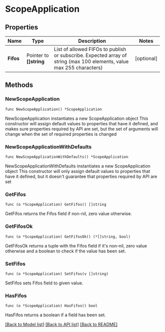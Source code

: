# ScopeApplication

## Properties

Name | Type | Description | Notes
------------ | ------------- | ------------- | -------------
**Fifos** | Pointer to **[]string** | List of allowed FIFOs to publish or subscribe. Expected array of string (max 100 elements, value max 255 characters) | [optional] 

## Methods

### NewScopeApplication

`func NewScopeApplication() *ScopeApplication`

NewScopeApplication instantiates a new ScopeApplication object
This constructor will assign default values to properties that have it defined,
and makes sure properties required by API are set, but the set of arguments
will change when the set of required properties is changed

### NewScopeApplicationWithDefaults

`func NewScopeApplicationWithDefaults() *ScopeApplication`

NewScopeApplicationWithDefaults instantiates a new ScopeApplication object
This constructor will only assign default values to properties that have it defined,
but it doesn't guarantee that properties required by API are set

### GetFifos

`func (o *ScopeApplication) GetFifos() []string`

GetFifos returns the Fifos field if non-nil, zero value otherwise.

### GetFifosOk

`func (o *ScopeApplication) GetFifosOk() (*[]string, bool)`

GetFifosOk returns a tuple with the Fifos field if it's non-nil, zero value otherwise
and a boolean to check if the value has been set.

### SetFifos

`func (o *ScopeApplication) SetFifos(v []string)`

SetFifos sets Fifos field to given value.

### HasFifos

`func (o *ScopeApplication) HasFifos() bool`

HasFifos returns a boolean if a field has been set.


[[Back to Model list]](../README.md#documentation-for-models) [[Back to API list]](../README.md#documentation-for-api-endpoints) [[Back to README]](../README.md)


